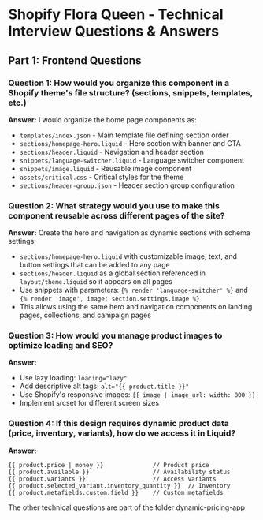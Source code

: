 # Shopify Flora Queen - Technical Interview Questions & Answers

## Part 1: Frontend Questions

### Question 1: How would you organize this component in a Shopify theme's file structure? (sections, snippets, templates, etc.)

**Answer:**
I would organize the home page components as:
- `templates/index.json` - Main template file defining section order
- `sections/homepage-hero.liquid` - Hero section with banner and CTA
- `sections/header.liquid` - Navigation and header section
- `snippets/language-switcher.liquid` - Language switcher component
- `snippets/image.liquid` - Reusable image component
- `assets/critical.css` - Critical styles for the theme
- `sections/header-group.json` - Header section group configuration

### Question 2: What strategy would you use to make this component reusable across different pages of the site?

**Answer:**
Create the hero and navigation as dynamic sections with schema settings:
- `sections/homepage-hero.liquid` with customizable image, text, and button settings that can be added to any page
- `sections/header.liquid` as a global section referenced in `layout/theme.liquid` so it appears on all pages
- Use snippets with parameters: `{% render 'language-switcher' %}` and `{% render 'image', image: section.settings.image %}`
- This allows using the same hero and navigation components on landing pages, collections, and campaign pages

### Question 3: How would you manage product images to optimize loading and SEO?

**Answer:**
- Use lazy loading: `loading="lazy"`
- Add descriptive alt tags: `alt="{{ product.title }}"`
- Use Shopify's responsive images: `{{ image | image_url: width: 800 }}`
- Implement srcset for different screen sizes

### Question 4: If this design requires dynamic product data (price, inventory, variants), how do we access it in Liquid?

**Answer:**
```liquid
{{ product.price | money }}              // Product price
{{ product.available }}                  // Availability status
{{ product.variants }}                   // Access variants
{{ product.selected_variant.inventory_quantity }}  // Inventory
{{ product.metafields.custom.field }}    // Custom metafields
```

The other technical questions are part of the folder dynamic-pricing-app